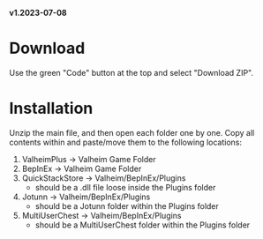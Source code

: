 __v1.2023-07-08__


# Download

Use the green "Code" button at the top and select "Download ZIP".

# Installation

Unzip the main file, and then open each folder one by one. Copy all contents within and paste/move them to the following locations:

1. ValheimPlus -> Valheim Game Folder
2. BepInEx -> Valheim Game Folder
3. QuickStackStore -> Valheim/BepInEx/Plugins
   - should be a .dll file loose inside the Plugins folder
4. Jotunn -> Valheim/BepInEx/Plugins
   - should be a Jotunn folder within the Plugins folder
5. MultiUserChest -> Valheim/BepInEx/Plugins
   - should be a MultiUserChest folder within the Plugins folder
